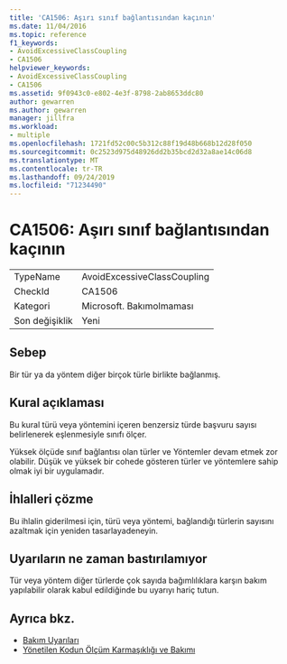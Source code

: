 ```yaml
---
title: 'CA1506: Aşırı sınıf bağlantısından kaçının'
ms.date: 11/04/2016
ms.topic: reference
f1_keywords:
- AvoidExcessiveClassCoupling
- CA1506
helpviewer_keywords:
- AvoidExcessiveClassCoupling
- CA1506
ms.assetid: 9f0943c0-e802-4e3f-8798-2ab8653ddc80
author: gewarren
ms.author: gewarren
manager: jillfra
ms.workload:
- multiple
ms.openlocfilehash: 1721fd52c00c5b312c88f19d48b668b12d28f050
ms.sourcegitcommit: 0c2523d975d48926dd2b35bcd2d32a8ae14c06d8
ms.translationtype: MT
ms.contentlocale: tr-TR
ms.lasthandoff: 09/24/2019
ms.locfileid: "71234490"
---
```

# <a name="ca1506-avoid-excessive-class-coupling"></a>CA1506: Aşırı sınıf bağlantısından kaçının

|||
|-|-|
|TypeName|AvoidExcessiveClassCoupling|
|CheckId|CA1506|
|Kategori|Microsoft. Bakımolmaması|
|Son değişiklik|Yeni|

## <a name="cause"></a>Sebep

Bir tür ya da yöntem diğer birçok türle birlikte bağlanmış.

## <a name="rule-description"></a>Kural açıklaması

Bu kural türü veya yöntemini içeren benzersiz türde başvuru sayısı belirlenerek eşlenmesiyle sınıfı ölçer.

Yüksek ölçüde sınıf bağlantısı olan türler ve Yöntemler devam etmek zor olabilir. Düşük ve yüksek bir cohede gösteren türler ve yöntemlere sahip olmak iyi bir uygulamadır.

## <a name="how-to-fix-violations"></a>İhlalleri çözme

Bu ihlalin giderilmesi için, türü veya yöntemi, bağlandığı türlerin sayısını azaltmak için yeniden tasarlayadeneyin.

## <a name="when-to-suppress-warnings"></a>Uyarıların ne zaman bastırılamıyor

Tür veya yöntem diğer türlerde çok sayıda bağımlılıklara karşın bakım yapılabilir olarak kabul edildiğinde bu uyarıyı hariç tutun.

## <a name="see-also"></a>Ayrıca bkz.

- [Bakım Uyarıları](../code-quality/maintainability-warnings.md)
- [Yönetilen Kodun Ölçüm Karmaşıklığı ve Bakımı](../code-quality/code-metrics-values.md)